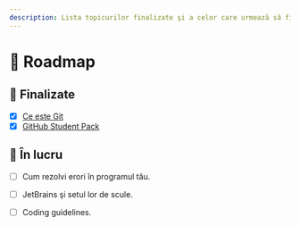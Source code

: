```yaml
---
description: Lista topicurilor finalizate şi a celor care urmează să fie adăugate aici
---
```


# 🚙 Roadmap

## 🏁 Finalizate

* [x] [Ce este Git](../docs/git-istoria-fisierelor-tale/)
* [x] [GitHub Student Pack](../github-student-pack/)

## 🔨 În lucru

* [ ] Cum rezolvi erori în programul tău.
* [ ] JetBrains şi setul lor de scule.
* [ ] Coding guidelines.



